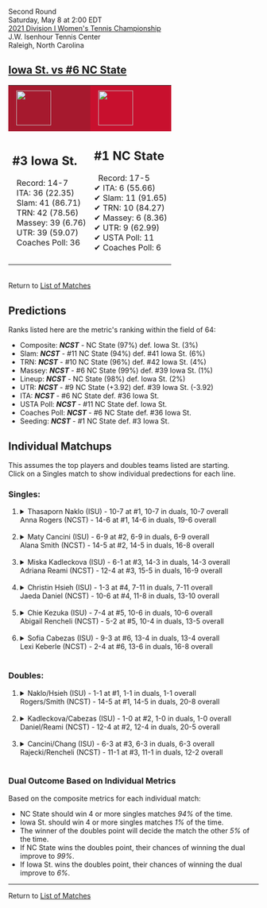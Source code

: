 Second Round  
Saturday, May 8 at 2:00 EDT  
[2021 Division I Women's Tennis Championship](../index.md)  
J.W. Isenhour Tennis Center  
Raleigh, North Carolina  
## [Iowa St. vs #6 NC State](https://www.ncaa.com/game/5833690)  

<table><tr style="background-color: #d9d9d9 !important"><td style="background-color: #A6192E !important"><img src="https://www.ncaa.com/sites/default/files/images/logos/schools/i/iowa-st.70.png" width="70" height="70" style="padding: 8px;" /></td><td style="background-color: #C8102E !important"><img src="https://www.ncaa.com/sites/default/files/images/logos/schools/n/north-carolina-st.70.png" width="70" height="70" style="padding: 8px;" /></td></tr><tr>
<td>  

<h2>#3 Iowa St.</h2>  
&nbsp; Record: 14-7<br>  
&nbsp; ITA: 36 (22.35)<br>  
&nbsp; Slam: 41 (86.71)<br>  
&nbsp; TRN: 42 (78.56)<br>  
&nbsp; Massey: 39 (6.76)<br>  
&nbsp; UTR: 39 (59.07)<br>  
&nbsp; Coaches Poll: 36<br>  
<br>  

</td>
<td>  

<h2>#1 NC State</h2>  
&nbsp; Record: 17-5<br>  
&#10004; ITA: 6 (55.66)<br>  
&#10004; Slam: 11 (91.65)<br>  
&#10004; TRN: 10 (84.27)<br>  
&#10004; Massey: 6 (8.36)<br>  
&#10004; UTR: 9 (62.99)<br>  
&#10004; USTA Poll: 11<br>  
&#10004; Coaches Poll: 6<br>  
<br>  

</td>
</tr></table>  


<br>Return to [List of Matches](../index.md)  

## Predictions  

Ranks listed here are the metric's ranking within the field of 64:  
- Composite: ***NCST*** - NC State (97%) def. Iowa St. (3%)  
- Slam: ***NCST*** - #11 NC State (94%) def. #41 Iowa St. (6%)  
- TRN: ***NCST*** - #10 NC State (96%) def. #42 Iowa St. (4%)  
- Massey: ***NCST*** - #6 NC State (99%) def. #39 Iowa St. (1%)  
- Lineup: ***NCST*** - NC State (98%) def. Iowa St. (2%)  
- UTR: ***NCST*** - #9 NC State (+3.92) def. #39 Iowa St. (-3.92)  
- ITA: ***NCST*** - #6 NC State def. #36 Iowa St.  
- USTA Poll: ***NCST*** - #11 NC State def. Iowa St.  
- Coaches Poll: ***NCST*** - #6 NC State def. #36 Iowa St.  
- Seeding: ***NCST*** - #1 NC State def. #3 Iowa St.  

## Individual Matchups  
This assumes the top players and doubles teams listed are starting.  
Click on a Singles match to show individual predections for each line.  

### Singles:  

<ol>
<li><details>
<summary markdown="span">Thasaporn Naklo (ISU) - 10-7 at #1, 10-7 in duals, 10-7 overall<br>Anna Rogers (NCST) - 14-6 at #1, 14-6 in duals, 19-6 overall</summary>
<h4>Predictions</h4><ul>
<li>Composite: <b><i>NCST</i></b> - Rogers (93%) def. Naklo (7%)</li>  
<li>Slam: <b><i>NCST</i></b> - Rogers (94%) def. Naklo (6%)</li>  
<li>TRN: <b><i>NCST</i></b> - Rogers (97%) def. Naklo (3%)</li>  
<li>Massey: <b><i>NCST</i></b> - Rogers (92%) def. Naklo (8%)</li>  
<li>UTR: <b><i>NCST</i></b> - Rogers (90%) def. Naklo (10%)</li>  
<li>ITA: <b><i>NCST</i></b> - Rogers (48.19) def. Naklo (2.77)</li>  
</ul>
</details>&nbsp;</li>
<li><details>
<summary markdown="span">Maty Cancini (ISU) - 6-9 at #2, 6-9 in duals, 6-9 overall<br>Alana Smith (NCST) - 14-5 at #2, 14-5 in duals, 16-8 overall</summary>
<h4>Predictions</h4><ul>
<li>Composite: <b><i>NCST</i></b> - Smith (91%) def. Cancini (9%)</li>  
<li>Slam: <b><i>NCST</i></b> - Smith (90%) def. Cancini (10%)</li>  
<li>TRN: <b><i>NCST</i></b> - Smith (92%) def. Cancini (8%)</li>  
<li>Massey: <b><i>NCST</i></b> - Smith (94%) def. Cancini (6%)</li>  
<li>UTR: <b><i>NCST</i></b> - Smith (89%) def. Cancini (11%)</li>  
<li>ITA: <b><i>NCST</i></b> - Smith (22.32) def. Cancini (1.95)</li>  
</ul>
</details>&nbsp;</li>
<li><details>
<summary markdown="span">Miska Kadleckova (ISU) - 6-1 at #3, 14-3 in duals, 14-3 overall<br>Adriana Reami (NCST) - 12-4 at #3, 15-5 in duals, 16-9 overall</summary>
<h4>Predictions</h4><ul>
<li>Composite: <b><i>NCST</i></b> - Reami (70%) def. Kadleckova (30%)</li>  
<li>Slam: <b><i>NCST</i></b> - Reami (75%) def. Kadleckova (25%)</li>  
<li>TRN: <b><i>NCST</i></b> - Reami (68%) def. Kadleckova (32%)</li>  
<li>Massey: <b><i>NCST</i></b> - Reami (63%) def. Kadleckova (37%)</li>  
<li>UTR: <b><i>NCST</i></b> - Reami (72%) def. Kadleckova (28%)</li>  
<li>ITA: <b><i>NCST</i></b> - Reami (4.00) def. Kadleckova (2.94)</li>  
</ul>
</details>&nbsp;</li>
<li><details>
<summary markdown="span">Christin Hsieh (ISU) - 1-3 at #4, 7-11 in duals, 7-11 overall<br>Jaeda Daniel (NCST) - 10-6 at #4, 11-8 in duals, 13-10 overall</summary>
<h4>Predictions</h4><ul>
<li>Composite: <b><i>NCST</i></b> - Daniel (90%) def. Hsieh (10%)</li>  
<li>Slam: <b><i>NCST</i></b> - Daniel (84%) def. Hsieh (16%)</li>  
<li>TRN: <b><i>NCST</i></b> - Daniel (87%) def. Hsieh (13%)</li>  
<li>Massey: <b><i>NCST</i></b> - Daniel (92%) def. Hsieh (8%)</li>  
<li>UTR: <b><i>NCST</i></b> - Daniel (95%) def. Hsieh (5%)</li>  
<li>ITA: <b><i>NCST</i></b> - Daniel (1.87) def. Hsieh (0.00)</li>  
</ul>
</details>&nbsp;</li>
<li><details>
<summary markdown="span">Chie Kezuka (ISU) - 7-4 at #5, 10-6 in duals, 10-6 overall<br>Abigail Rencheli (NCST) - 5-2 at #5, 10-4 in duals, 13-5 overall</summary>
<h4>Predictions</h4><ul>
<li>Composite: <b><i>NCST</i></b> - Rencheli (81%) def. Kezuka (19%)</li>  
<li>Slam: <b><i>NCST</i></b> - Rencheli (68%) def. Kezuka (32%)</li>  
<li>TRN: <b><i>NCST</i></b> - Rencheli (81%) def. Kezuka (19%)</li>  
<li>Massey: <b><i>NCST</i></b> - Rencheli (82%) def. Kezuka (18%)</li>  
<li>UTR: <b><i>NCST</i></b> - Rencheli (92%) def. Kezuka (8%)</li>  
<li>ITA: <b><i>NCST</i></b> - Rencheli (7.12) def. Kezuka (0.00)</li>  
</ul>
</details>&nbsp;</li>
<li><details>
<summary markdown="span">Sofia Cabezas (ISU) - 9-3 at #6, 13-4 in duals, 13-4 overall<br>Lexi Keberle (NCST) - 2-4 at #6, 13-6 in duals, 16-8 overall</summary>
<h4>Predictions</h4><ul>
<li>Composite: <b><i>NCST</i></b> - Keberle (74%) def. Cabezas (26%)</li>  
<li>Slam: <b><i>NCST</i></b> - Keberle (73%) def. Cabezas (27%)</li>  
<li>TRN: <b><i>NCST</i></b> - Keberle (67%) def. Cabezas (33%)</li>  
<li>Massey: <b><i>NCST</i></b> - Keberle (78%) def. Cabezas (22%)</li>  
<li>UTR: <b><i>NCST</i></b> - Keberle (80%) def. Cabezas (20%)</li>  
<li>ITA: <b><i>ISU</i></b> - Cabezas (2.42) def. Keberle (1.71)</li>  
</ul>
</details>&nbsp;</li>
</ol>

### Doubles:  

<ol>
<li><details>
<summary markdown="span">Naklo/Hsieh (ISU) - 1-1 at #1, 1-1 in duals, 1-1 overall<br>Rogers/Smith (NCST) - 14-5 at #1, 14-5 in duals, 20-8 overall</summary>
<br>Sorry, we don't have any metrics for this match
</details>&nbsp;</li>
<li><details>
<summary markdown="span">Kadleckova/Cabezas (ISU) - 1-0 at #2, 1-0 in duals, 1-0 overall<br>Daniel/Reami (NCST) - 12-4 at #2, 12-4 in duals, 20-5 overall</summary>
<br>Sorry, we don't have any metrics for this match
</details>&nbsp;</li>
<li><details>
<summary markdown="span">Cancini/Chang (ISU) - 6-3 at #3, 6-3 in duals, 6-3 overall<br>Rajecki/Rencheli (NCST) - 11-1 at #3, 11-1 in duals, 12-2 overall</summary>
<br>Sorry, we don't have any metrics for this match
</details>&nbsp;</li>
</ol>

### Dual Outcome Based on Individual Metrics  
  
Based on the composite metrics for each individual match:  
- NC State should win 4 or more singles matches _94%_ of the time.  
- Iowa St. should win 4 or more singles matches _1%_ of the time.  
- The winner of the doubles point will decide the match the other _5%_ of the time.  
- If NC State wins the doubles point, their chances of winning the dual improve to _99%_.  
- If Iowa St. wins the doubles point, their chances of winning the dual improve to _6%_.  
  
------

Return to [List of Matches](../index.md)  
